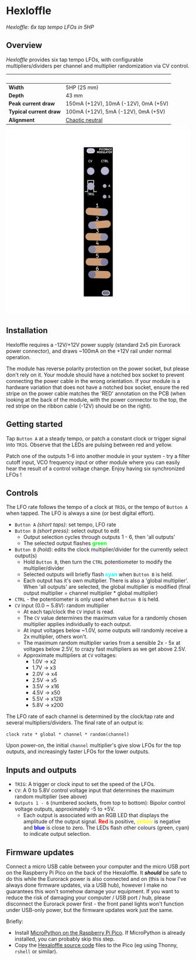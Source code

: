 # Hexloffle 

_Hexloffle: 6x tap tempo LFOs in 5HP_

## Overview

_Hexloffle_ provides six tap tempo LFOs, with configurable multipliers/dividers per channel and
multiplier randomization via CV control.

&nbsp;                   |&nbsp;                                    
-------------------------|-------------------------------------
**Width**                | 5HP (25 mm)                                 
**Depth**                | 43 mm                              
**Peak current draw**    | 150mA (+12V), 10mA (-12V), 0mA (+5V) 
**Typical current draw** | 100mA (+12V), 5mA (-12V), 0mA (+5V) 
**Alignment**            | [Chaotic neutral](https://en.wikipedia.org/wiki/Alignment_(Dungeons_%26_Dragons)#Chaotic_neutral)

![Hexaloffle Front panel overview showing the location of the TRIG and CV 3.5mm inputs, the CTRL potentiometer knob, buttons A and B, and six 3.5mm output sockets with associated RGB LEDs](images/hexaloffle/hexaloffle_panel_annotated.jpg  "Hexaloffle Front panel overview")

## Installation

Hexloffle requires a -12V/+12V power supply (standard 2x5 pin Eurorack power connector), and draws ~100mA on the +12V rail under normal operation.

The module has reverse polarity protection on the power socket, but please don't rely on it. Your module should have a notched box socket to prevent connecting the power cable in the wrong orientation. If your module is a hardware variation that does not have a notched box socket, ensure the red stripe on the power cable matches the 'RED' annotation on the PCB (when looking at the back of the module, with the power connector to the top, the red stripe on the ribbon cable (-12V) should be on the right).

## Getting started

Tap `Button A` at a steady tempo, or patch a constant clock or trigger signal into `TRIG`.
Observe that the LEDs are pulsing between red and yellow.

Patch one of the outputs 1-6 into another module in your system - try a filter cutoff input, VCO frequency input or other module where you can easily hear the result of a control voltage change. Enjoy having six synchronized LFOs !

## Controls

The LFO rate follows the tempo of a clock at `TRIG`, or the tempo of `Button A` when tapped.
The LFO is always a sine (or best digital effort).

- `Button A` _(short taps)_: set tempo, LFO rate
- `Button B` _(short press)_: select output to edit
    - Output selection cycles through outputs 1 - 6, then 'all outputs'
    - The selected output flashes <span class="shadow" style="color: #05fc16">**green**</span>
- `Button B` _(hold)_: edits the clock multiplier/divider for the currently select output(s)
    - Hold `Button B`, then turn the `CTRL` potentiometer to modify the multiplier/divider
    - Selected outputs will briefly flash <span class="shadow" style="color: cyan">**cyan**</span> when `Button B` is held.
    - Each output has it's own multiplier. 
        There is also a 'global multiplier'. When 'all outputs' are selected, the global multiplier 
        is modified (final output multiplier = channel multiplier * global multiplier)
- `CTRL` - the potentiometer is only used when `Button B` is held.
- `CV` input (0.0 ~ 5.8V): random multiplier
    - At each tap/clock the `CV` input is read. 
    - The `CV` value determines the maximum value for a randomly chosen multiplier 
        applies individually to each output.
    - At input voltages below ~1.0V, some outputs will randomly receive a 2x multiplier, others won't.
    - The maximum random multiplier varies from a sensible 2x - 5x at voltages below 2.5V, to crazy 
        fast multipliers as we get above 2.5V.
    - Approximate multipliers at `CV` voltages: 
        - 1.0V -> x2
        - 1.7V -> x3
        - 2.0V -> x4
        - 2.5V -> x5
        - 3.5V -> x16
        - 4.5V -> x50
        - 5.5V -> x128
        - 5.8V -> x200

The LFO rate of each channel is determined by the clock/tap rate and several multipliers/dividers.
The final rate of an output is: 

`clock rate * global * channel * random(channel)`

Upon power-on, the initial `channel` multiplier's give slow LFOs for the top outputs, 
and increasingly faster LFOs for the lower outputs.

## Inputs and outputs

- `TRIG`: A trigger or clock input to set the speed of the LFOs.
- `CV`: A 0 to 5.8V control voltage input that determines the maximum random multiplier (see above)
- `Outputs 1 - 6` (numbered sockets, from top to bottom): Bipolor control voltage outputs, approximately -5 to +5V.
    - Each output is associated with an RGB LED that displays the amplitude of the output signal.
        <span class="shadow" style="color: red">**Red**</span> is positive, <span class="shadow" style="color: yellow">**yellow**</span> is negative and <span class="shadow" style="color: blue">**blue**</span> is close to zero.
        The LEDs flash other colours (green, cyan) to indicate output selection.

## Firmware updates

Connect a micro USB cable between your computer and the micro USB port on the Raspberry Pi Pico on the back of the Hexaloffle. It ***should*** be safe to do this while the Eurorack power is also connected and on (this is how I've always done firmware updates, via a USB hub), however I make no guarantees this won't somehow damage your equipment. If you want to reduce the risk of damaging your computer / USB port / hub, please disconnect the Eurorack power first - the front panel lights won't function under USB-only power, but the firmware updates work just the same.

Briefly:

- Install [MicroPython on the Raspberry Pi Pico](https://www.raspberrypi.com/documentation/microcontrollers/micropython.html#drag-and-drop-micropython). If MicroPython is already installed, you can probably skip this step.
- Copy the [Hexaloffle source code](https://github.com/semi-sensible-synth/hexaloffle/tree/main/code) files to the Pico (eg using Thonny, `rshell` or similar).